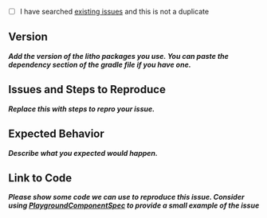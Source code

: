 - [ ] I have searched [existing issues](https://github.com/facebook/litho/issues) and this is not a duplicate

## Version
***Add the version of the litho packages you use. You can paste the dependency
section of the gradle file if you have one.***

## Issues and Steps to Reproduce
***Replace this with steps to repro your issue.***

## Expected Behavior
***Describe what you expected would happen.***

## Link to Code
***Please show some code we can use to reproduce this issue. Consider using [PlaygroundComponentSpec](https://github.com/facebook/litho/blob/master/sample/src/main/java/com/facebook/samples/litho/java/playground/PlaygroundComponentSpec.java) to provide a small example of the issue***
